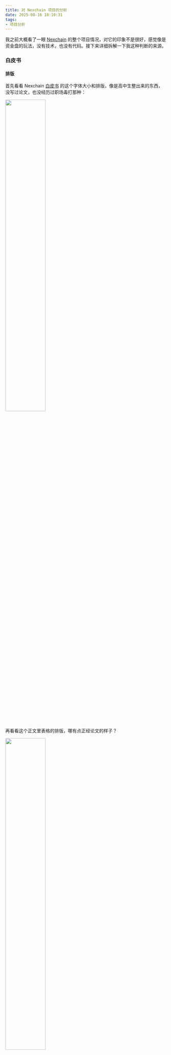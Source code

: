 ```yaml
---
title: 对 Nexchain 项目的分析
date: 2025-08-16 18:10:31
tags:
- 项目分析
---
```


我之前大概看了一眼 [Nexchain](https://nexchain.ai/) 的整个项目情况，对它的印象不是很好，感觉像是资金盘的玩法，没有技术，也没有代码。接下来详细拆解一下我这种判断的来源。

### 白皮书

#### 排版

首先看看 Nexchain [白皮书](https://nexchain.ai/documents/Whitepaper-Nexchain.pdf) 的这个字体大小和排版，像是高中生整出来的东西，没写过论文，也没经历过职场毒打那种：

<img src="1.png" width="50%">

再看看这个正文里表格的排版，哪有点正经论文的样子？

<img src="2.png" width="50%">

论文中的公式直接贴一个不高清的图片：

<img src="5.png" width="50%">

#### 内容

然后看看这个目录，一条区块链的白皮书，竟然写市场机会有多大、如何建设平台、Dapp 什么的，闭口不提区块链技术方面的创新：

<img src="3.png" width="50%">

其实白皮书里并不是一无是处，比如这个摘要部分提到了不少技术，AI 啊、PoS 啊、DAG 啊，虽然不新鲜，但至少有：

<img src="4.png" width="70%">

这些内容是不是勾起了你的好奇心？Nexchain 在这些技术上有什么创新和贡献？论文中提出了什么新的思路吗？

答案就是，没有技术创新也没有贡献，甚至白皮书里面都不详细写。比如在介绍 DAGs 的部分，先是介绍了 DASs 的区块结构是什么、有哪些同类型的项目，这个算是正常套路，然后呢，你以为他要开始写 Nexchain 是怎么做的了，结果没有，白皮书里面就一句话，Nexchain 集成了 DAGs，提高了可扩展能力什么的：

<img src="15.png" width="80%">

整个白皮书像是三流大学生堆砌论文的样子，各种不明所以的术语和介绍往上面堆，然后什么有用的信息都没有。光是白皮书这里就很让 Nexchain 掉价了。

### 官网

再来看看官网上的做派，预售页面竟然在预测 Listing 之后的价格，我印象中只有资金盘会这么干，这个预测价格只为了给用户一个预期，而不是自己真的能控制：

<img src="6.png" width="60%">

不是，等等，你说网络有多高的 TPS？40万笔交易每秒？

<img src="7.png" width="50%">

[Blog](https://nexchain.ai/blog) 文章整的还挺像样子，有耐心在不同的日期发布那么多篇。可能是 AI 一键生成的吧。

当然，不出意外的，网络并不处于运行状态，测试网的浏览器都没部署好：

<img src="8.png" width="30%">

### 代码

竟然敢公布 [GitHub](https://github.com/Nexchain) 账号地址。这都没有看的必要，一共就 4 个仓库，最新一次的提交还是在 3 个月前：

<img src="9.png" width="60%">

这些代码仓库是小学生搞的吧，基本的代码能力都没有。

### 诈骗账号

我在关注 Nexchain 的 X 后，就收到了几个诈骗账号的关注，这说明 Nexchain 是一个虚假账号聚集地：

<img src="10.png" width="50%">

### 预售

其他项目一般会有一些新闻来源，作为项目实力的背书。Nexchain 能查到的为数不多的新闻是关于 [预售金额达到 8百万美元](https://www.crypto-reporter.com/press-releases/nexchain-nex-surges-with-8-5m-presale-raise-and-3x-potential-price-upside-in-2025-presale-106707/) 的。注意这是预售额，而不是融资额。融资机构对项目会做一系列的调查，所以越是有融资纪录的项目，越靠谱。而 Nexchain 目前没有查到融资纪录。

那么余额额真的达到 8百万美元了吗？

如果你尝试参与预售，就会看到这个下单页面，它让你直接转账一定金额到目标地址，如果余额不足，允许你自己给目标地址转账：

<img src="11.png" width="50%">

订单界面的目标地址是 [`0x387e086e5F52e2BC8B715693aE76fE63A5De9877`](https://etherscan.io/address/0x387e086e5F52e2BC8B715693aE76fE63A5De9877)，你猜这个接受预售的地址，一共有多少余额？

<img src="12.png" width="90%">

10 个 ETH 和价值接近 50万美元的 USDT。哪来的 8百万？哦，对了，不一定全在余额上，也可能被转出了，来看看 [转出记录](https://etherscan.io/txs?a=0x387e086e5F52e2BC8B715693aE76fE63A5De9877&f=2)：

<img src="13.png" width="100%">

说实话，这个转出记录的金额还真不小，大概 117ETH。按照现在的价格算，大概 50万美元。

总之这个地址的余额总数，和宣传的数字是对不上的。你也许会说，不只一个接收地址，前几期的预售用了其他的接收地址？我无从得知。

不过单看这个地址的余额，其实金额挺大了，接近 100万美元。和这个项目白皮书的排版水平相比，真的是挺大了。我有点难以想象，一个毫无基础设施的项目，只有一些前端页面，竟然就能骗到这么多钱，这到底怎么回事？

### ins

Nexchain 的 [Instagram](https://www.instagram.com/nexchainai/) 挺有意思，发布过很多关键消息。其实从历史记录来看，8百万的预售额大概率是真的，是我怀疑过早了，一共预售了 25期，确实有可能分多个地址收到了 5百万美元。

更离谱的地方在于，ins 的历史帖子上，发布过 Nexchain 和 Google Cloud、和 Open AI 合作的新闻：

<img src="14.png" width="60%">

这么强大的资金背景，以及与大企业的合作背景，到这里我都有点怀疑自己是不是搞错了，有眼不识泰山，小看了 Nexchain？这个世界让我很难以理解。

### 结论

我仍然相信，Nexchain 是骗子项目。

